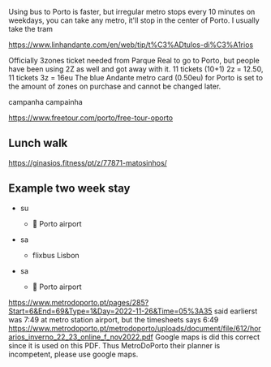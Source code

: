 <head>
<meta name="robots" content="noindex, noimageindex, nofollow">
</head>



Using bus to Porto is faster, but irregular
metro stops every 10 minutes on weekdays,
you can take any metro, it'll stop in the center of Porto.
I usually take the tram

https://www.linhandante.com/en/web/tip/t%C3%ADtulos-di%C3%A1rios

Officially 3zones ticket needed from Parque Real to go to Porto, but people have been using 2Z as well and got away with it.
11 tickets (10+1) 2z = 12.50, 11 tickets 3z = 16eu
The blue Andante metro card (0.50eu) for Porto is set to the amount of zones on purchase and cannot be changed later.

campanha campainha

https://www.freetour.com/porto/free-tour-oporto




## Lunch walk

https://ginasios.fitness/pt/z/77871-matosinhos/



## Example two week stay

- su
  - &#128748; Porto airport

- sa
  - flixbus Lisbon

- sa
  - &#128747; Porto airport

https://www.metrodoporto.pt/pages/285?Start=6&End=69&Type=1&Day=2022-11-26&Time=05%3A35
said earlierst was 7:49 at metro station airport,
but the timesheets says 6:49
https://www.metrodoporto.pt/metrodoporto/uploads/document/file/612/horarios_inverno_22_23_online_f_nov2022.pdf
Google maps is did this correct since it is used on this PDF.
Thus MetroDoPorto their planner is incompetent, please use google maps.


